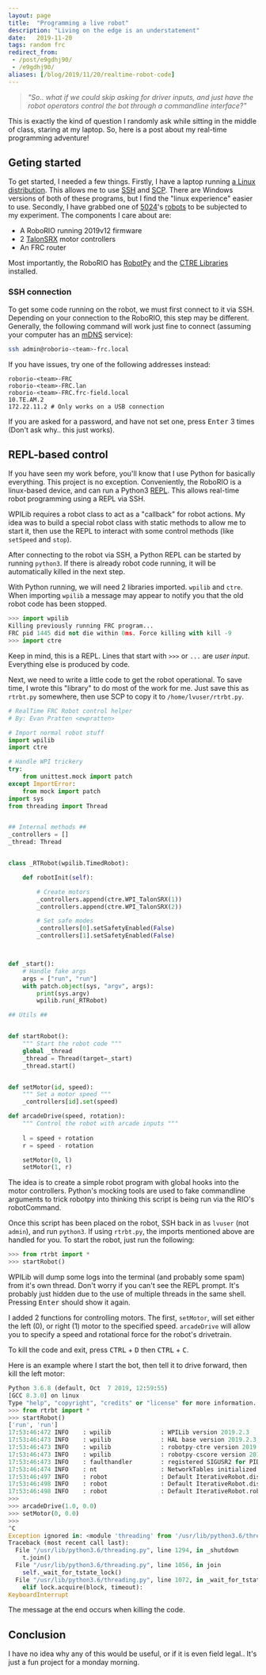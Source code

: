 ```yaml
---
layout: page
title:  "Programming a live robot"
description: "Living on the edge is an understatement"
date:   2019-11-20
tags: random frc
redirect_from: 
 - /post/e9gdhj90/
 - /e9gdhj90/
aliases: [/blog/2019/11/20/realtime-robot-code]
---
```


> *"So.. what if we could skip asking for driver inputs, and just have the robot operators control the bot through a commandline interface?"* 

This is exactly the kind of question I randomly ask while sitting in the middle of class, staring at my laptop. So, here is a post about my real-time programming adventure!

## Geting started

To get started, I needed a few things. Firstly, I have a laptop running [a Linux distribution](/about/#my-gear). This allows me to use [SSH](https://en.wikipedia.org/wiki/Secure_Shell) and [SCP](https://en.wikipedia.org/wiki/Secure_copy). There are Windows versions of both of these programs, but I find the "linux experience" easier to use. Secondly, I have grabbed one of [5024](https://www.thebluealliance.com/team/5024)'s [robots](https://cs.5024.ca/webdocs/docs/robots) to be subjected to my experiment. The components I care about are: 

 - A RoboRIO running 2019v12 firmware
 - 2 [TalonSRX](https://www.ctr-electronics.com/talon-srx.html) motor controllers 
 - An FRC router

Most importantly, the RoboRIO has [RobotPy](https://robotpy.readthedocs.io/en/stable/install/robot.html#install-robotpy) and the [CTRE Libraries](https://robotpy.readthedocs.io/en/stable/install/ctre.html) installed.

### SSH connection

To get some code running on the robot, we must first connect to it via SSH. Depending on your connection to the RoboRIO, this step may be different. Generally, the following command will work just fine to connect (assuming your computer has an [mDNS](https://en.wikipedia.org/wiki/Multicast_DNS) service):

```sh
ssh admin@roborio-<team>-frc.local
```

If you have issues, try one of the following addresses instead:

```
roborio-<team>-FRC
roborio-<team>-FRC.lan
roborio-<team>-FRC.frc-field.local
10.TE.AM.2
172.22.11.2 # Only works on a USB connection
```

If you are asked for a password, and have not set one, press <kbd>Enter</kbd> 3 times (Don't ask why.. this just works).

## REPL-based control

If you have seen my work before, you'll know that I use Python for basically everything. This project is no exception. Conveniently, the RoboRIO is a linux-based device, and can run a Python3 [REPL](https://en.wikipedia.org/wiki/Read%E2%80%93eval%E2%80%93print_loop). This allows real-time robot programming using a REPL via SSH. 

WPILib requires a robot class to act as a "callback" for robot actions. My idea was to build a special robot class with static methods to allow me to start it, then use the REPL to interact with some control methods (like `setSpeed` and `stop`).

After connecting to the robot via SSH, a Python REPL can be started by running `python3`. If there is already robot code running, it will be automatically killed in the next step. 

With Python running, we will need 2 libraries imported. `wpilib` and `ctre`. When importing `wpilib` a message may appear to notify you that the old robot code has been stopped.

```python
>>> import wpilib
Killing previously running FRC program...
FRC pid 1445 did not die within 0ms. Force killing with kill -9
>>> import ctre
```
Keep in mind, this is a REPL. Lines that start with `>>>` or `...` are *user input*. Everything else is produced by code.

Next, we need to write a little code to get the robot operational. To save time, I wrote this "library" to do most of the work for me. Just save this as `rtrbt.py` somewhere, then use SCP to copy it to `/home/lvuser/rtrbt.py`.

```python
# RealTime FRC Robot control helper
# By: Evan Pratten <ewpratten>

# Import normal robot stuff
import wpilib
import ctre

# Handle WPI trickery
try:
    from unittest.mock import patch
except ImportError:
    from mock import patch
import sys
from threading import Thread


## Internal methods ##
_controllers = []
_thread: Thread


class _RTRobot(wpilib.TimedRobot):

    def robotInit(self):

        # Create motors
        _controllers.append(ctre.WPI_TalonSRX(1))
        _controllers.append(ctre.WPI_TalonSRX(2))

        # Set safe modes
        _controllers[0].setSafetyEnabled(False)
        _controllers[1].setSafetyEnabled(False)



def _start():
    # Handle fake args
    args = ["run", "run"]
    with patch.object(sys, "argv", args):
        print(sys.argv)
        wpilib.run(_RTRobot)

## Utils ##


def startRobot():
    """ Start the robot code """
    global _thread
    _thread = Thread(target=_start)
    _thread.start()


def setMotor(id, speed):
    """ Set a motor speed """
    _controllers[id].set(speed)

def arcadeDrive(speed, rotation):
    """ Control the robot with arcade inputs """
    
    l = speed + rotation
    r = speed - rotation

    setMotor(0, l)
    setMotor(1, r)
```

The idea is to create a simple robot program with global hooks into the motor controllers. Python's mocking tools are used to fake commandline arguments to trick robotpy into thinking this script is being run via the RIO's robotCommand.

Once this script has been placed on the robot, SSH back in as `lvuser` (not `admin`), and run `python3`. If using `rtrbt.py`, the imports mentioned above are handled for you. To start the robot, just run the following:

```python
>>> from rtrbt import *
>>> startRobot()
```

WPILib will dump some logs into the terminal (and probably some spam) from it's own thread. Don't worry if you can't see the REPL prompt. It's probably just hidden due to the use of multiple threads in the same shell. Pressing <kbd>Enter</kbd> should show it again.

I added 2 functions for controlling motors. The first, `setMotor`, will set either the left (0), or right (1) motor to the specified speed. `arcadeDrive` will allow you to specify a speed and rotational force for the robot's drivetrain.

To kill the code and exit, press <kbd>CTRL</kbd> + <kbd>D</kbd> then <kbd>CTRL</kbd> + <kbd>C</kbd>.

Here is an example where I start the bot, then tell it to drive forward, then kill the left motor:
```python
Python 3.6.8 (default, Oct  7 2019, 12:59:55) 
[GCC 8.3.0] on linux
Type "help", "copyright", "credits" or "license" for more information.
>>> from rtrbt import *
>>> startRobot()
['run', 'run']
17:53:46:472 INFO    : wpilib              : WPILib version 2019.2.3
17:53:46:473 INFO    : wpilib              : HAL base version 2019.2.3; 
17:53:46:473 INFO    : wpilib              : robotpy-ctre version 2019.3.2
17:53:46:473 INFO    : wpilib              : robotpy-cscore version 2019.1.0
17:53:46:473 INFO    : faulthandler        : registered SIGUSR2 for PID 5447
17:53:46:474 INFO    : nt                  : NetworkTables initialized in server mode
17:53:46:497 INFO    : robot               : Default IterativeRobot.disabledInit() method... Override me!
17:53:46:498 INFO    : robot               : Default IterativeRobot.disabledPeriodic() method... Override me!
17:53:46:498 INFO    : robot               : Default IterativeRobot.robotPeriodic() method... Override me!
>>> 
>>> arcadeDrive(1.0, 0.0)
>>> setMotor(0, 0.0)
>>> 
^C
Exception ignored in: <module 'threading' from '/usr/lib/python3.6/threading.py'>
Traceback (most recent call last):
  File "/usr/lib/python3.6/threading.py", line 1294, in _shutdown
    t.join()
  File "/usr/lib/python3.6/threading.py", line 1056, in join
    self._wait_for_tstate_lock()
  File "/usr/lib/python3.6/threading.py", line 1072, in _wait_for_tstate_lock
    elif lock.acquire(block, timeout):
KeyboardInterrupt
```

The message at the end occurs when killing the code.

## Conclusion

I have no idea why any of this would be useful, or if it is even field legal.. It's just a fun project for a monday morning. 